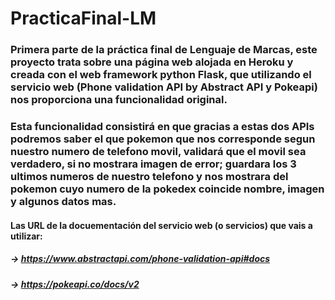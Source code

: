# PracticaFinal-LM
### Primera parte de la práctica final de Lenguaje de Marcas, este proyecto trata sobre una página web alojada en Heroku y creada con el web framework python Flask, que utilizando el servicio web (Phone validation API by Abstract API y Pokeapi) nos proporciona una funcionalidad original.
### Esta funcionalidad consistirá en que gracias a estas dos APIs podremos saber el que pokemon que nos corresponde segun nuestro numero de telefono movil, validará que el movil sea verdadero, si no mostrara imagen de error; guardara los 3 ultimos numeros de nuestro telefono y nos mostrara del pokemon cuyo numero de la pokedex coincide nombre, imagen y algunos datos mas.

#### Las URL de la docuementación del servicio web (o servicios) que vais a utilizar:
##### → https://www.abstractapi.com/phone-validation-api#docs 
##### → https://pokeapi.co/docs/v2
